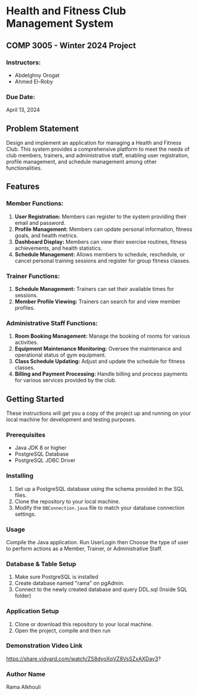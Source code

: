 
# Health and Fitness Club Management System

## COMP 3005 - Winter 2024 Project

### Instructors:
- Abdelghny Orogat
- Ahmed El-Roby

### Due Date:
April 13, 2024 

## Problem Statement
Design and implement an application for managing a Health and Fitness Club. This system provides a comprehensive platform to meet the needs of club members, trainers, and administrative staff, enabling user registration, profile management, and schedule management among other functionalities.

## Features

### Member Functions:
1. **User Registration:** Members can register to the system providing their email and password.
2. **Profile Management:** Members can update personal information, fitness goals, and health metrics.
3. **Dashboard Display:** Members can view their exercise routines, fitness achievements, and health statistics.
4. **Schedule Management:** Allows members to schedule, reschedule, or cancel personal training sessions and register for group fitness classes.

### Trainer Functions:
1. **Schedule Management:** Trainers can set their available times for sessions.
2. **Member Profile Viewing:** Trainers can search for and view member profiles.

### Administrative Staff Functions:
1. **Room Booking Management:** Manage the booking of rooms for various activities.
2. **Equipment Maintenance Monitoring:** Oversee the maintenance and operational status of gym equipment.
3. **Class Schedule Updating:** Adjust and update the schedule for fitness classes.
4. **Billing and Payment Processing:** Handle billing and process payments for various services provided by the club.

## Getting Started
These instructions will get you a copy of the project up and running on your local machine for development and testing purposes.

### Prerequisites
- Java JDK 8 or higher
- PostgreSQL Database
- PostgreSQL JDBC Driver

### Installing
1. Set up a PostgreSQL database using the schema provided in the SQL files.
2. Clone the repository to your local machine.
3. Modify the `DBConnection.java` file to match your database connection settings.

### Usage
Compile the Java application. Run UserLogin then Choose the type of user to perform actions as a Member, Trainer, or Administrative Staff.


### Database & Table Setup

1. Make sure PostgreSQL is installed 
2. Create database named "rama" on pgAdmin.
3.  Connect to the newly created database and query DDL.sql (Inside SQL folder)

### Application Setup
1. Clone or download this repository to your local machine.
2. Open the project, compile and then run

### Demonstration Video Link

https://share.vidyard.com/watch/ZS8dyoXqVZ8VsSZxAXDay3?

### Author Name
Rama Alkhouli
